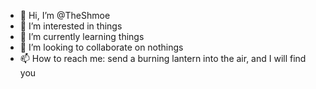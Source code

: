 - 👋 Hi, I’m @TheShmoe
- 👀 I’m interested in things
- 🌱 I’m currently learning things
- 💞️ I’m looking to collaborate on nothings
- 📫 How to reach me: send a burning lantern into the air, and I will find you

<!---
TheShmoe/TheShmoe is a ✨ special ✨ repository because its `README.md` (this file) appears on your GitHub profile.
You can click the Preview link to take a look at your changes.
--->

